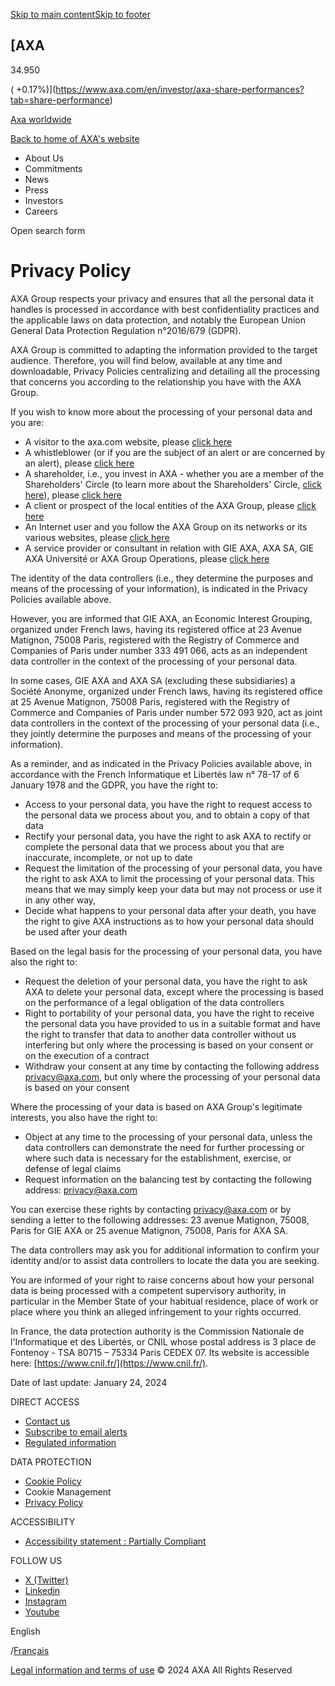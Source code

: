 [Skip to main content](https://www.axa.com/page/privacy-policy#content)[Skip to footer](https://www.axa.com/page/privacy-policy#footer)

[AXA
---

34.950

( +0.17%)](https://www.axa.com/en/investor/axa-share-performances?tab=share-performance)

[Axa worldwide](https://www.axa.com/en/about-us/axa-worldwide)

[Back to home of AXA's website](https://www.axa.com/en)

* About Us
* Commitments
* News
* Press
* Investors
* Careers

Open search form

Privacy Policy
==============

AXA Group respects your privacy and ensures that all the personal data it handles is processed in accordance with best confidentiality practices and the applicable laws on data protection, and notably the European Union General Data Protection Regulation n°2016/679 (GDPR).

AXA Group is committed to adapting the information provided to the target audience. Therefore, you will find below, available at any time and downloadable, Privacy Policies centralizing and detailing all the processing that concerns you according to the relationship you have with the AXA Group.

If you wish to know more about the processing of your personal data and you are:

* A visitor to the axa.com website, please [click here](https://www-axa-com.cdn.axa-contento-118412.eu/www-axa-com/867533c9-d2ea-4356-b4de-8f2e03c5833c_axa_privacypolicy_feb2024_va.pdf)
* A whistleblower (or if you are the subject of an alert or are concerned by an alert), please [click here](https://www-axa-com.cdn.axa-contento-118412.eu/www-axa-com/d829b585-f19a-4f95-88a8-153c14961d4a_axa_whistleblowing_feb2024_va.pdf)
* A shareholder, i.e., you invest in AXA - whether you are a member of the Shareholders' Circle (to learn more about the Shareholders' Circle, [click here](https://www.axa.com/en/investor/shareholders-circle)), please [click here](https://www-axa-com.cdn.axa-contento-118412.eu/www-axa-com/99498ffe-73db-48c8-ab7a-bb2d68de560e_axa_shareholders_feb2024_va.pdf)
* A client or prospect of the local entities of the AXA Group, please [click here](https://www-axa-com.cdn.axa-contento-118412.eu/www-axa-com/f3f0d4a8-d157-474c-9f58-c7cb78cd92f8_axa_customers_feb2024_va.pdf)
* An Internet user and you follow the AXA Group on its networks or its various websites, please [click here](https://www-axa-com.cdn.axa-contento-118412.eu/www-axa-com/52c78cab-ca88-4b6a-a818-81f470de9004_axa_internetusers_feb2024_va.pdf)
* A service provider or consultant in relation with GIE AXA, AXA SA, GIE AXA Université or AXA Group Operations, please [click here](https://www-axa-com.cdn.axa-contento-118412.eu/www-axa-com/f9683bba-247b-44b7-88a8-84c0a274afdf_axa_consultants_feb2024_va.pdf)

The identity of the data controllers (i.e., they determine the purposes and means of the processing of your information), is indicated in the Privacy Policies available above.

However, you are informed that GIE AXA, an Economic Interest Grouping, organized under French laws, having its registered office at 23 Avenue Matignon, 75008 Paris, registered with the Registry of Commerce and Companies of Paris under number 333 491 066, acts as an independent data controller in the context of the processing of your personal data.

In some cases, GIE AXA and AXA SA (excluding these subsidiaries) a Société Anonyme, organized under French laws, having its registered office at 25 Avenue Matignon, 75008 Paris, registered with the Registry of Commerce and Companies of Paris under number 572 093 920, act as joint data controllers in the context of the processing of your personal data (i.e., they jointly determine the purposes and means of the processing of your information).

As a reminder, and as indicated in the Privacy Policies available above, in accordance with the French Informatique et Libertés law n° 78-17 of 6 January 1978 and the GDPR, you have the right to:

* Access to your personal data, you have the right to request access to the personal data we process about you, and to obtain a copy of that data
* Rectify your personal data, you have the right to ask AXA to rectify or complete the personal data that we process about you that are inaccurate, incomplete, or not up to date
* Request the limitation of the processing of your personal data, you have the right to ask AXA to limit the processing of your personal data. This means that we may simply keep your data but may not process or use it in any other way,
* Decide what happens to your personal data after your death, you have the right to give AXA instructions as to how your personal data should be used after your death

Based on the legal basis for the processing of your personal data, you have also the right to:

* Request the deletion of your personal data, you have the right to ask AXA to delete your personal data, except where the processing is based on the performance of a legal obligation of the data controllers
* Right to portability of your personal data, you have the right to receive the personal data you have provided to us in a suitable format and have the right to transfer that data to another data controller without us interfering but only where the processing is based on your consent or on the execution of a contract
* Withdraw your consent at any time by contacting the following address [privacy@axa.com](mailto:privacy@axa.com), but only where the processing of your personal data is based on your consent

Where the processing of your data is based on AXA Group's legitimate interests, you also have the right to:

* Object at any time to the processing of your personal data, unless the data controllers can demonstrate the need for further processing or where such data is necessary for the establishment, exercise, or defense of legal claims
* Request information on the balancing test by contacting the following address: [privacy@axa.com](mailto:privacy@axa.com)

You can exercise these rights by contacting [privacy@axa.com](mailto:privacy@axa.com) or by sending a letter to the following addresses: 23 avenue Matignon, 75008, Paris for GIE AXA or 25 avenue Matignon, 75008, Paris for AXA SA.

The data controllers may ask you for additional information to confirm your identity and/or to assist data controllers to locate the data you are seeking.

You are informed of your right to raise concerns about how your personal data is being processed with a competent supervisory authority, in particular in the Member State of your habitual residence, place of work or place where you think an alleged infringement to your rights occurred.

In France, the data protection authority is the Commission Nationale de l'Informatique et des Libertés, or CNIL whose postal address is 3 place de Fontenoy - TSA 80715 – 75334 Paris CEDEX 07. Its website is accessible here: [https://www.cnil.fr/](https://www.cnil.fr/).

Date of last update: January 24, 2024

DIRECT ACCESS

* [Contact us](https://www.axa.com/en/about-us/axa-contacts)
* [Subscribe to email alerts](https://www.axa.com/en/page/newsletter-form)
* [Regulated information](https://www.axa.com/en/investor/regulated-information)

DATA PROTECTION

* [Cookie Policy](https://www.axa.com/en/page/cookie-policy)
* Cookie Management
* [Privacy Policy](https://www.axa.com/en/page/privacy-policy)

ACCESSIBILITY

* [Accessibility statement : Partially Compliant](https://www.axa.com/en/page/accessibility-statement)

FOLLOW US

* [X (Twitter)](https://twitter.com/AXA)
* [Linkedin](https://www.linkedin.com/company/axa/)
* [Instagram](https://www.instagram.com/axa/)
* [Youtube](https://www.youtube.com/user/axapeopleprotectors)

English

/[Français](https://www.axa.com/fr/page/politique-de-protection-des-donnees-a-caractere-personnel)

[Legal information and terms of use](https://www.axa.com/en/about-us/Legal-Information) © 2024 AXA All Rights Reserved